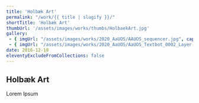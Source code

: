 ```yaml
---
title: 'Holbæk Art'
permalink: "/work/{{ title | slugify }}/"
shortTitle: 'Holbæk Art'
thumbUrl: '/assets/images/works/thumbs/HolbaekArt.jpg'
gallery:
 - { imgUrl: "/assets/images/works/2020_AaUOS/AAUOS_sequencer.jpg", caption: "" }
 - { imgUrl: "/assets/images/works/2020_AaUOS/AaUOS_Textbot_0002_Layer-20.jpg", caption: "" }
date: 2016-12-10
eleventyExcludeFromCollections: false
---
```



<div class="Grid Grid--gutters Grid--full large-Grid--fit">
  <div class="Grid-cell">
    <div class='headerGroup'>
      <h2>Holbæk Art</h2>
      <p>Lorem Ipsum</p>
    </div>
  </div>
</div>